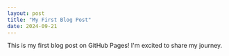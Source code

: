 ```yaml
---
layout: post
title: "My First Blog Post"
date: 2024-09-21
---
```


This is my first blog post on GitHub Pages! I'm excited to share my journey.
